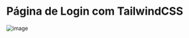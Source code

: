 # Página de Login com TailwindCSS
 
![image](https://user-images.githubusercontent.com/108905023/228289864-cc1162d3-8c4c-4ced-95a4-22f2508866e4.png)
